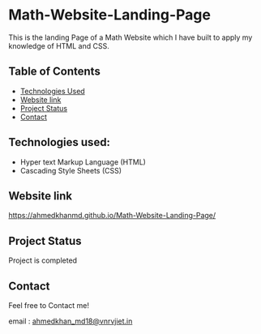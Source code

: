 # Math-Website-Landing-Page

This is the landing Page of a Math Website which I have built to apply my knowledge of HTML and CSS.

## Table of Contents
* [Technologies Used](#technologies-used)
* [Website link](#website-link)
* [Project Status](#project-status)
* [Contact](#contact)
<!-- * [License](#license) -->

## Technologies used:

* Hyper text Markup Language (HTML)
* Cascading Style Sheets (CSS)

## Website link
https://ahmedkhanmd.github.io/Math-Website-Landing-Page/

## Project Status

Project is completed

## Contact

Feel free to Contact me!

email : ahmedkhan_md18@vnrvjiet.in

